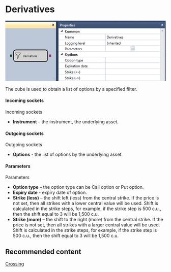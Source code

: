 # Derivatives

![Designer Derivatives 00](../images/Designer_Derivatives_00.png)

The cube is used to obtain a list of options by a specified filter.

#### Incoming sockets

Incoming sockets

- **Instrument** – the instrument, the underlying asset.

#### Outgoing sockets

Outgoing sockets

- **Options** \- the list of options by the underlying asset.

#### Parameters

Parameters

- **Option type** – the option type can be Call option or Put option.
- **Expiry date** \- expiry date of option.
- **Strike (less)** – the shift left (less) from the central strike. If the price is not set, then all strikes with a lower central value will be used. Shift is calculated in the strike steps, for example, if the strike step is 500 c.u., then the shift equal to 3 will be 1,500 c.u.
- **Strike (more)** – the shift to the right (more) from the central strike. If the price is not set, then all strikes with a larger central value will be used. Shift is calculated in the strike steps, for example, if the strike step is 500 c.u., then the shift equal to 3 will be 1,500 c.u.

## Recommended content

[Crossing](Designer_Crossing.md)
